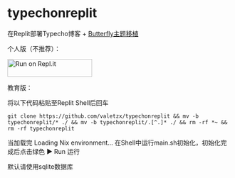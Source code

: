 # typechonreplit
在Replit部署Typecho博客 + [Butterfly主题移植](https://blog.wehaox.com/archives/typecho-butterfly.html#cl-3 )

个人版（不推荐）：

<a href="https://repl.it/github/valetzx/typechonreplit">
  <img alt="Run on Repl.it" src="https://repl.it/badge/github/valetzx/typechonreplit" style="height: 40px; width: 190px;" />
</a>

教育版：

将以下代码粘贴至Replit Shell后回车

`git clone https://github.com/valetzx/typechonreplit && mv -b typechonreplit/* ./ && mv -b typechonreplit/.[^.]* ./ && rm -rf *~ && rm -rf typechonreplit`

当加载完 Loading Nix environment... 在Shell中运行main.sh初始化，初始化完成后点击绿色 ▶ Run 运行

默认请使用sqlite数据库

